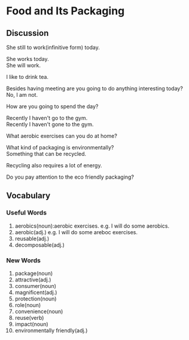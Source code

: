 # Food and Its Packaging
## Discussion
She still to work(infinitive form) today.  

She works today.  
She will work.  

I like to drink tea.  

Besides having meeting are you going to do anything interesting today?  
No, I am not.  

How are you going to spend the day?  


Recently I haven't go to the gym.  
Recently I haven't gone to the gym.  

What aerobic exercises can you do at home?  

What kind of packaging is environmentally?  
Something that can be recycled.  

Recycling also requires a lot of energy.  

Do you pay attention to the eco friendly packaging?  


## Vocabulary
### Useful Words
1. aerobics(noun):aerobic exercises. e.g. I will do some aerobics.
1. aerobic(adj.) e.g. I will do some areboc exercises.
1. reusable(adj.)
1. decomposable(adj.)

### New Words
1. package(noun)
1. attractive(adj.)
1. consumer(noun)
1. magnificent(adj.)
1. protection(noun)
1. role(noun)
1. convenience(noun)
1. reuse(verb)
1. impact(noun)
1. environmentally friendly(adj.)

